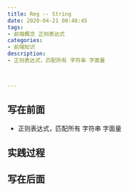 ```yaml
---
title: Reg -- String
date: 2020-04-21 08:48:45
tags:
- 前端概念 正则表达式
categories:
- 前端知识
description:
- 正则表达式，匹配所有 字符串 字面量



---
```

## 写在前面
- 正则表达式，匹配所有 字符串 字面量
<!-- more -->


## 实践过程


## 写在后面


